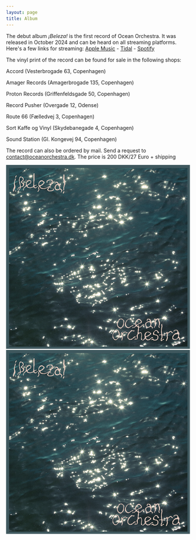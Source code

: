 ```yaml
---
layout: page
title: Album
---
```

The debut album _¡Beleza!_ is the first record of Ocean Orchestra. It was released in October 2024 and can be heard on all streaming platforms. Here's a few links for streaming: [Apple Music](https://music.apple.com/us/album/beleza/1750691431) - [Tidal](https://tidal.com/browse/artist/5822460?u) - [Spotify](https://open.spotify.com/album/7A27IT0V5p85C3orWxp5Sn?si=YViaemy9SDqbitJqbpBhgw)

The vinyl print of the record can be found for sale in the following shops:

Accord (Vesterbrogade 63, Copenhagen)

Amager Records (Amagerbrogade 135, Copenhagen)

Proton Records (Griffenfeldsgade 50, Copenhagen)

Record Pusher (Overgade 12, Odense)

Route 66 (Fælledvej 3, Copenhagen)

Sort Kaffe og Vinyl (Skydebanegade 4, Copenhagen)

Sound Station (Gl. Kongevej 94, Copenhagen)

The record can also be ordered by mail. Send a request to [contact@oceanorchestra.dk](mailto:contact@oceanorchestra.dk). The price is 200 DKK/27 Euro + shipping

![](/media/o_o_digi_cover_3600_01%20-%20Kopi.tif)![](/media/o_o_digi_cover_3600_01%20-%20Kopi.tif)